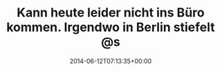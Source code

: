 ---
retweeted: false
source: <a href="http://mvilla.it/fenix" rel="nofollow">Fenix for Android</a>
entities:
  hashtags: []
  symbols: []
  user_mentions:
  - name: Pegg News
    screen_name: simonpegg
    indices:
    - '69'
    - '79'
    id_str: '18713254'
    id: '18713254'
  urls: []
display_text_range:
- '0'
- '86'
favorite_count: '3'
id_str: '476985648424181760'
truncated: false
retweet_count: '1'
id: '476985648424181760'
created_at: Thu Jun 12 07:13:35 +0000 2014
favorited: false
full_text: Kann heute leider nicht ins Büro kommen. Irgendwo in Berlin stiefelt [@simonpegg](https://twitter.com/simonpegg)
  herum!
lang: de
tags:
- pesos/twitter
date: '2014-06-12T07:13:35+00:00'
src: https://twitter.com/bascht/status/476985648424181760
original_url: https://twitter.com/bascht/status/476985648424181760
type: twitter_tweet
text: Kann heute leider nicht ins Büro kommen. Irgendwo in Berlin stiefelt [@simonpegg](https://twitter.com/simonpegg)
  herum!
title: Kann heute leider nicht ins Büro kommen. Irgendwo in Berlin stiefelt @s

---